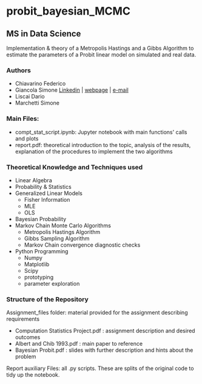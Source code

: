 # probit_bayesian_MCMC
## MS in Data Science
Implementation & theory of a Metropolis Hastings and a Gibbs Algorithm to estimate the parameters of a Probit linear model on simulated and real data. 

### Authors
* Chiavarino Federico
* Giancola Simone [Linkedin](https://www.linkedin.com/in/simone-maria-giancola-011465173/) | [webpage](https://simonegiancola09.github.io/) | [e-mail](mailto:simonegiancola09@gmail.com)
* Liscai Dario
* Marchetti Simone

### Main Files:
* compt_stat_script.ipynb: Jupyter notebook with main functions' calls and plots
* report.pdf: theoretical introduction to the topic, analysis of the results, explanation of the procedures to implement the two algorithms

### Theoretical Knowledge and Techniques used
* Linear Algebra
* Probability & Statistics
* Generalized Linear Models
    * Fisher Information
    * MLE
    * OLS
* Bayesian Probability
* Markov Chain Monte Carlo Algorithms
    * Metropolis Hastings Algorithm
    * Gibbs Sampling Algorithm
    * Markov Chain convergence diagnostic checks
* Python Programming
    * Numpy
    * Matplotlib
    * Scipy
    * prototyping
    * parameter exploration

### Structure of the Repository

Assignment_files folder: material provided for the assignment describing requirements
* Computation Statistics Project.pdf : assignment description and desired outcomes
* Albert and Chib 1993.pdf : main paper to reference
* Bayesian Probit.pdf : slides with further description and hints about the problem

Report auxiliary Files: all .py scripts. These are splits of the original code to tidy up the notebook. 

